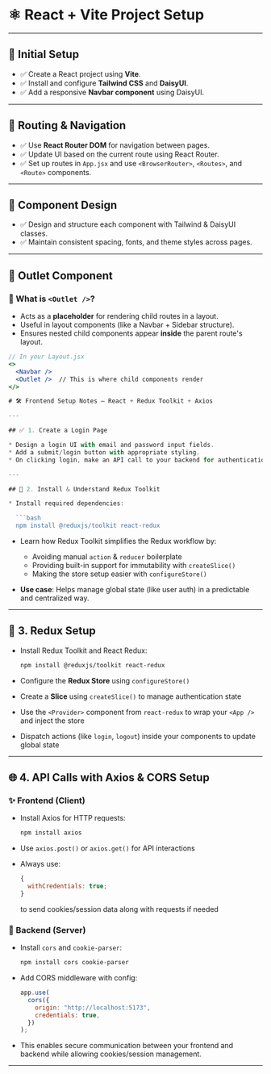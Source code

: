 # ⚛️ React + Vite Project Setup

---

## 🚀 Initial Setup

- ✅ Create a React project using **Vite**.
- ✅ Install and configure **Tailwind CSS** and **DaisyUI**.
- ✅ Add a responsive **Navbar component** using DaisyUI.

---

## 🧭 Routing & Navigation

- ✅ Use **React Router DOM** for navigation between pages.
- ✅ Update UI based on the current route using React Router.
- ✅ Set up routes in `App.jsx` and use `<BrowserRouter>`, `<Routes>`, and `<Route>` components.

---

## 🎨 Component Design

- ✅ Design and structure each component with Tailwind & DaisyUI classes.
- ✅ Maintain consistent spacing, fonts, and theme styles across pages.

---

## 🧩 Outlet Component

### 🔹 What is `<Outlet />`?

- Acts as a **placeholder** for rendering child routes in a layout.
- Useful in layout components (like a Navbar + Sidebar structure).
- Ensures nested child components appear **inside** the parent route's layout.

````jsx
// In your Layout.jsx
<>
  <Navbar />
  <Outlet />  // This is where child components render
</>

# 🛠️ Frontend Setup Notes – React + Redux Toolkit + Axios

---

## ✅ 1. Create a Login Page

* Design a login UI with email and password input fields.
* Add a submit/login button with appropriate styling.
* On clicking login, make an API call to your backend for authentication.

---

## 🚀 2. Install & Understand Redux Toolkit

* Install required dependencies:

  ```bash
  npm install @reduxjs/toolkit react-redux
````

- Learn how Redux Toolkit simplifies the Redux workflow by:

  - Avoiding manual `action` & `reducer` boilerplate
  - Providing built-in support for immutability with `createSlice()`
  - Making the store setup easier with `configureStore()`

- **Use case**: Helps manage global state (like user auth) in a predictable and centralized way.

---

## 🧹 3. Redux Setup

- Install Redux Toolkit and React Redux:

  ```bash
  npm install @reduxjs/toolkit react-redux
  ```

- Configure the **Redux Store** using `configureStore()`
- Create a **Slice** using `createSlice()` to manage authentication state
- Use the `<Provider>` component from `react-redux` to wrap your `<App />` and inject the store
- Dispatch actions (like `login`, `logout`) inside your components to update global state

---

## 🌐 4. API Calls with Axios & CORS Setup

### ✨ Frontend (Client)

- Install Axios for HTTP requests:

  ```bash
  npm install axios
  ```

- Use `axios.post()` or `axios.get()` for API interactions
- Always use:

  ```js
  {
    withCredentials: true;
  }
  ```

  to send cookies/session data along with requests if needed

### 🔐 Backend (Server)

- Install `cors` and `cookie-parser`:

  ```bash
  npm install cors cookie-parser
  ```

- Add CORS middleware with config:

  ```js
  app.use(
    cors({
      origin: "http://localhost:5173",
      credentials: true,
    })
  );
  ```

- This enables secure communication between your frontend and backend while allowing cookies/session management.

---
